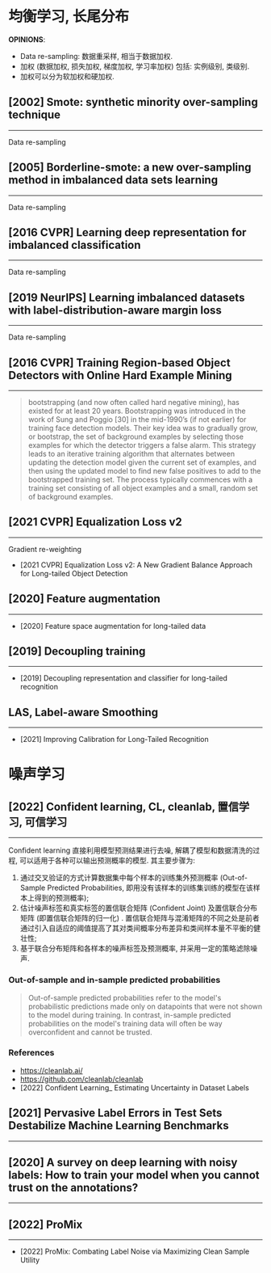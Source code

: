 

# 均衡学习, 长尾分布

**OPINIONS**: 
- Data re-sampling: 数据重采样, 相当于数据加权. 
- 加权 (数据加权, 损失加权, 梯度加权, 学习率加权) 包括: 实例级别, 类级别.
- 加权可以分为软加权和硬加权.


## [2002] Smote: synthetic minority over-sampling technique
----
Data re-sampling

## [2005] Borderline-smote: a new over-sampling method in imbalanced data sets learning
----
Data re-sampling

## [2016 CVPR] Learning deep representation for imbalanced classification
----
Data re-sampling

## [2019 NeurIPS] Learning imbalanced datasets with label-distribution-aware margin loss
---
Data re-sampling

## [2016 CVPR] Training Region-based Object Detectors with Online Hard Example Mining
----
> bootstrapping (and now often called hard negative mining), has existed for at least 20 years. Bootstrapping was introduced in the work of Sung and Poggio [30] in the mid-1990’s (if not earlier) for training face detection models. Their key idea was to gradually grow, or bootstrap, the set of background examples by selecting those examples for which the detector triggers a false alarm. This strategy leads to an iterative training algorithm that alternates between updating the detection model given the current set of examples, and then using the updated model to find new false positives to add to the bootstrapped training set. The process typically commences with a training set consisting of all object examples and a small, random set of background examples.

## [2021 CVPR] Equalization Loss v2 
----
Gradient re-weighting

- [2021 CVPR] Equalization Loss v2: A New Gradient Balance Approach for Long-tailed Object Detection

## [2020] Feature augmentation
---
- [2020] Feature space augmentation for long-tailed data

## [2019] Decoupling training
----
- [2019] Decoupling representation and classifier for long-tailed recognition

## LAS, Label-aware Smoothing
----
- [2021] Improving Calibration for Long-Tailed Recognition


# 噪声学习

## [2022] Confident learning, CL, cleanlab, 置信学习, 可信学习
----
Confident learning 直接利用模型预测结果进行去噪, 解耦了模型和数据清洗的过程, 可以适用于各种可以输出预测概率的模型. 其主要步骤为: 
1) 通过交叉验证的方式计算数据集中每个样本的训练集外预测概率 (Out-of-Sample Predicted Probabilities, 即用没有该样本的训练集训练的模型在该样本上得到的预测概率);
2) 估计噪声标签和真实标签的置信联合矩阵 (Confident Joint) 及置信联合分布矩阵 (即置信联合矩阵的归一化) . 置信联合矩阵与混淆矩阵的不同之处是前者通过引入自适应的阈值提高了其对类间概率分布差异和类间样本量不平衡的健壮性;
3) 基于联合分布矩阵和各样本的噪声标签及预测概率, 并采用一定的策略滤除噪声. 

### Out-of-sample and in-sample predicted probabilities 
> Out-of-sample predicted probabilities refer to the model's probabilistic predictions made only on datapoints that were not shown to the model during training. In contrast, in-sample predicted probabilities on the model's training data will often be way overconfident and cannot be trusted.

### References
- https://cleanlab.ai/
- https://github.com/cleanlab/cleanlab
- [2022] Confident Learning_ Estimating Uncertainty in Dataset Labels

## [2021] Pervasive Label Errors in Test Sets Destabilize Machine Learning Benchmarks
----

## [2020] A survey on deep learning with noisy labels: How to train your model when you cannot trust on the annotations?
----

## [2022] ProMix
----
- [2022] ProMix: Combating Label Noise via Maximizing Clean Sample Utility

